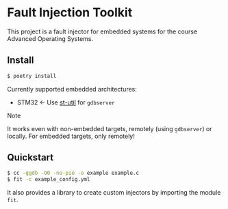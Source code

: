 # Fault Injection Toolkit

This project is a fault injector for embedded systems for the course Advanced Operating Systems.

## Install

```bash
$ poetry install
```

Currently supported embedded architectures:
 - STM32 <- Use [st-util](https://github.com/stlink-org/stlink) for `gdbserver`

> [!Note]
> It works even with non-embedded targets, remotely (using `gdbserver`) or locally. For embedded targets, only remotely!

## Quickstart

```bash
$ cc -ggdb -O0 -no-pie -o example example.c
$ fit -c example_config.yml
```

It also provides a library to create custom injectors by importing the module `fit`.
